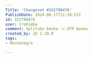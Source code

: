 ```yaml
---
Title: 'Changeset #152798476'
PublishDate: 2024-06-17T11:30:57Z
id: 152798476
user: CroKimba
comment: Splitska banka -> OTP banka
created_by: iD 2.29.0
tags:
- Montenegro

---
```

